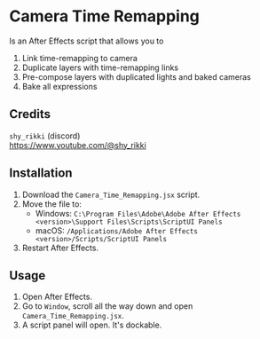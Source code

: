 # Camera Time Remapping
Is an After Effects script that allows you to 
1. Link time-remapping to camera
2. Duplicate layers with time-remapping links
3. Pre-compose layers with duplicated lights and baked cameras
4. Bake all expressions  

## Credits
`shy_rikki` (discord)  
https://www.youtube.com/@shy_rikki  

## Installation
1. Download the `Camera_Time_Remapping.jsx` script.  
2. Move the file to:  
   - Windows: `C:\Program Files\Adobe\Adobe After Effects <version>\Support Files\Scripts\ScriptUI Panels`  
   - macOS: `/Applications/Adobe After Effects <version>/Scripts/ScriptUI Panels`  
3. Restart After Effects.  

## Usage
1. Open After Effects.  
2. Go to `Window`, scroll all the way down and open `Camera_Time_Remapping.jsx`.  
3. A script panel will open. It's dockable.  
